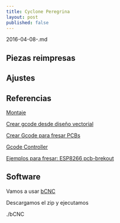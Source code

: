```yaml
---
title: Cyclone Peregrina
layout: post
published: false
---
```

2016-04-08-.md

## Piezas reimpresas

## Ajustes

## Referencias


[Montaje](http://diwo.bq.com/como-montar-cyclone-paso-a-paso/)

[Crear gcode desde diseño vectorial](http://diwo.bq.com/como-crear-gcode-desde-archivos-de-diseno-vectorial-para-fresar-en-cyclone/)

[Crear Gcode para fresar PCBs](http://diwo.bq.com/como-crear-gcode-para-fresar-pcbs-en-cyclone/)

[Gcode Controller](http://diwo.bq.com/cnc-gcode-controller-instalacion-y-uso/)

[Ejemplos para fresar: ESP8266 pcb-brekout](https://github.com/sfgit/ESP8266-01-BREAKOUT)


## Software

Vamos a usar [bCNC](https://github.com/javacasm/bCNC)

Descargamos el zip y ejecutamos

  ./bCNC
